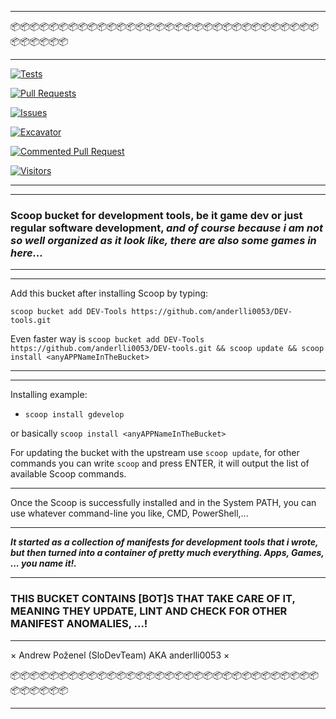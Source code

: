 <hr>
📦📦📦📦📦📦📦📦📦📦📦📦📦📦📦📦📦📦📦📦📦📦📦📦📦📦📦📦📦📦📦📦📦📦📦📦📦📦
<hr>

[![Tests](https://github.com/anderlli0053/DEV-tools/actions/workflows/ci.yml/badge.svg?branch=master)](https://github.com/anderlli0053/DEV-tools/actions/workflows/ci.yml)


[![Pull Requests](https://github.com/anderlli0053/DEV-tools/actions/workflows/pull_request.yml/badge.svg?branch=master)](https://github.com/anderlli0053/DEV-tools/actions/workflows/pull_request.yml)



[![Issues](https://github.com/anderlli0053/DEV-tools/actions/workflows/issues.yml/badge.svg?branch=master)](https://github.com/anderlli0053/DEV-tools/actions/workflows/issues.yml)


[![Excavator](https://github.com/anderlli0053/DEV-tools/actions/workflows/excavator.yml/badge.svg?branch=master)](https://github.com/anderlli0053/DEV-tools/actions/workflows/excavator.yml)


[![Commented Pull Request](https://github.com/anderlli0053/DEV-tools/actions/workflows/issue_comment.yml/badge.svg?branch=master)](https://github.com/anderlli0053/DEV-tools/actions/workflows/issue_comment.yml)


[![Visitors](https://api.visitorbadge.io/api/combined?path=https%3A%2F%2Fgithub.com%2Fanderlli0053%2FDEV-tools&labelColor=%2337d67a&countColor=%23697689)](https://visitorbadge.io/status?path=https%3A%2F%2Fgithub.com%2Fanderlli0053%2FDEV-tools)
<hr><hr>

### Scoop bucket for development tools, be it game dev or just regular software development, *and of course because i am not so well organized as it look like, there are also some games in here...*
<hr><hr>
Add this bucket after installing Scoop by typing:

```scoop bucket add DEV-Tools https://github.com/anderlli0053/DEV-tools.git```

Even faster way is ```scoop bucket add DEV-Tools https://github.com/anderlli0053/DEV-tools.git && scoop update && scoop install <anyAPPNameInTheBucket>```
<hr><hr>
Installing example:

* ```scoop install gdevelop```

or basically ```scoop install <anyAPPNameInTheBucket>```

For updating the bucket with the upstream use ```scoop update```, for other commands you can write ```scoop``` and press ENTER, it will output the list of available Scoop commands.
<hr>
Once the Scoop is successfully installed and in the System PATH, you can use whatever command-line you like, CMD, PowerShell,...


<hr>

___It started as a collection of manifests for development tools that i wrote, but then turned into a container of pretty much everything. Apps, Games, ... you name it!.___
<hr>

### THIS BUCKET CONTAINS [BOT]S THAT TAKE CARE OF IT, MEANING THEY UPDATE, LINT AND CHECK FOR OTHER MANIFEST ANOMALIES, ...! ###

<hr>


× Andrew Poženel (SloDevTeam) AKA anderlli0053 ×

📦📦📦📦📦📦📦📦📦📦📦📦📦📦📦📦📦📦📦📦📦📦📦📦📦📦📦📦📦📦📦📦📦📦📦📦📦📦
<hr>
